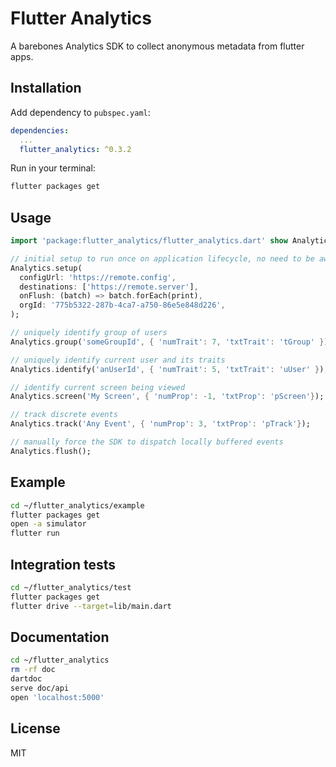 # Flutter Analytics

A barebones Analytics SDK to collect anonymous metadata from flutter apps.

## Installation

Add dependency to `pubspec.yaml`:

```yaml
dependencies:
  ...
  flutter_analytics: ^0.3.2
```

Run in your terminal:

```sh
flutter packages get
```

## Usage

```dart
import 'package:flutter_analytics/flutter_analytics.dart' show Analytics;

// initial setup to run once on application lifecycle, no need to be awaited
Analytics.setup(
  configUrl: 'https://remote.config',
  destinations: ['https://remote.server'],
  onFlush: (batch) => batch.forEach(print),
  orgId: '775b5322-287b-4ca7-a750-86e5e848d226',
);

// uniquely identify group of users
Analytics.group('someGroupId', { 'numTrait': 7, 'txtTrait': 'tGroup' });

// uniquely identify current user and its traits
Analytics.identify('anUserId', { 'numTrait': 5, 'txtTrait': 'uUser' });

// identify current screen being viewed
Analytics.screen('My Screen', { 'numProp': -1, 'txtProp': 'pScreen'});

// track discrete events
Analytics.track('Any Event', { 'numProp': 3, 'txtProp': 'pTrack'});

// manually force the SDK to dispatch locally buffered events
Analytics.flush();
```

## Example

```sh
cd ~/flutter_analytics/example
flutter packages get
open -a simulator
flutter run
```

## Integration tests

```sh
cd ~/flutter_analytics/test
flutter packages get
flutter drive --target=lib/main.dart
```

## Documentation
```sh
cd ~/flutter_analytics
rm -rf doc
dartdoc
serve doc/api
open 'localhost:5000'
```

## License

MIT
